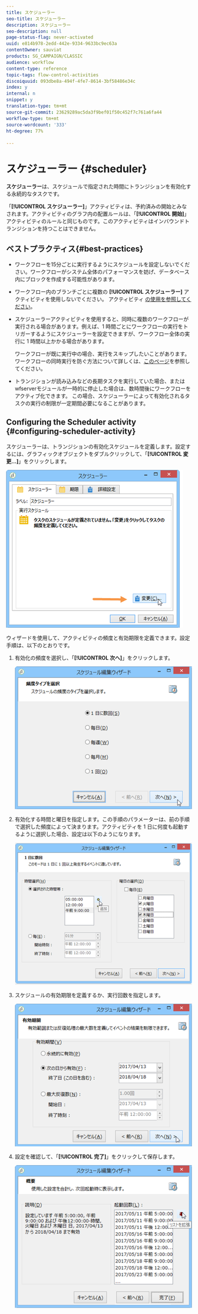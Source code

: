 ```yaml
---
title: スケジューラー
seo-title: スケジューラー
description: スケジューラー
seo-description: null
page-status-flag: never-activated
uuid: e814b978-2edd-442e-9334-9633bc9ec63a
contentOwner: sauviat
products: SG_CAMPAIGN/CLASSIC
audience: workflow
content-type: reference
topic-tags: flow-control-activities
discoiquuid: 093dbe8a-494f-4fe7-8614-3bf58486e34c
index: y
internal: n
snippet: y
translation-type: tm+mt
source-git-commit: 23629289ac5da3f9bef01f50c452f7c761a6fa44
workflow-type: tm+mt
source-wordcount: '333'
ht-degree: 77%

---
```



# スケジューラー {#scheduler}

**スケジューラー**&#x200B;は、スケジュールで指定された時間にトランジションを有効化する永続的なタスクです。

「**[!UICONTROL スケジューラー]**」アクティビティは、予約済みの開始とみなされます。アクティビティのグラフ内の配置ルールは、「**[!UICONTROL 開始]**」アクティビティのルールと同じものです。このアクティビティはインバウンドトランジションを持つことはできません。

## ベストプラクティス{#best-practices}

* ワークフローを15分ごとに実行するようにスケジュールを設定しないでください。ワークフローがシステム全体のパフォーマンスを妨げ、データベース内にブロックを作成する可能性があります。

* ワークフロー内のブランチごとに複数の **[!UICONTROL スケジューラー]** アクティビティを使用しないでください。 アクティビティ [の使用を参照してください](../../workflow/using/workflow-best-practices.md#using-activities)。

* スケジューラーアクティビティを使用すると、同時に複数のワークフローが実行される場合があります。例えば、1 時間ごとにワークフローの実行をトリガーするようにスケジューラーを設定できますが、ワークフロー全体の実行に 1 時間以上かかる場合があります。

   ワークフローが既に実行中の場合、実行をスキップしたいことがあります。ワークフローの同時実行を防ぐ方法について詳しくは、[このページ](../../workflow/using/monitoring-workflow-execution.md#preventing-simultaneous-multiple-executions)を参照してください。

* トランジションが読み込みなどの長期タスクを実行していた場合、またはwfserverモジュールが一時的に停止した場合は、数時間後にワークフローをアクティブ化できます。 この場合、スケジューラーによって有効化されるタスクの実行の制限が一定期間必要になることがあります。

## Configuring the Scheduler activity {#configuring-scheduler-activity}

スケジューラーは、トランジションの有効化スケジュールを定義します。設定するには、グラフィックオブジェクトをダブルクリックして、「**[!UICONTROL 変更...]**」をクリックします。

![](assets/s_user_segmentation_scheduler.png)

ウィザードを使用して、アクティビティの頻度と有効期限を定義できます。設定手順は、以下のとおりです。

1. 有効化の頻度を選択し、「**[!UICONTROL 次へ]**」をクリックします。

   ![](assets/s_user_segmentation_scheduler2.png)

1. 有効化する時間と曜日を指定します。この手順のパラメーターは、前の手順で選択した頻度によって決まります。アクティビティを 1 日に何度も起動するように選択した場合、設定は以下のようになります。

   ![](assets/s_user_segmentation_scheduler3.png)

1. スケジュールの有効期限を定義するか、実行回数を指定します。

   ![](assets/s_user_segmentation_scheduler4.png)

1. 設定を確認して、「**[!UICONTROL 完了]**」をクリックして保存します。

   ![](assets/s_user_segmentation_scheduler5.png)
